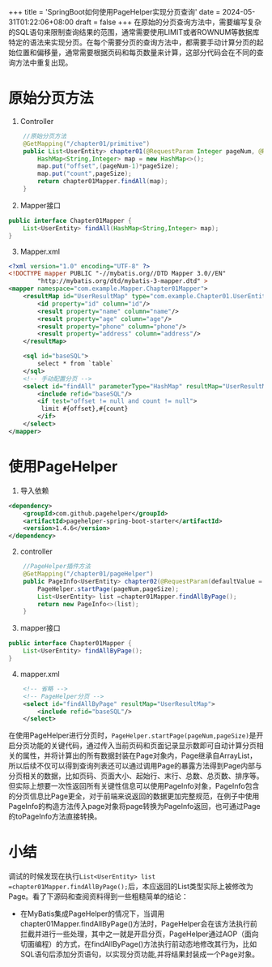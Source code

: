 +++
title = 'SpringBoot如何使用PageHelper实现分页查询'
date = 2024-05-31T01:22:06+08:00
draft = false
+++
在原始的分页查询方法中，需要编写复杂的SQL语句来限制查询结果的范围，通常需要使用LIMIT或者ROWNUM等数据库特定的语法来实现分页。在每个需要分页的查询方法中，都需要手动计算分页的起始位置和偏移量，通常需要根据页码和每页数量来计算，这部分代码会在不同的查询方法中重复出现。
# 原始分页方法
1. Controller
```java
    //原始分页方法
    @GetMapping("/chapter01/primitive")
    public List<UserEntity> chapter01(@RequestParam Integer pageNum, @RequestParam Integer pageSize){
        HashMap<String,Integer> map = new HashMap<>();
        map.put("offset",(pageNum-1)*pageSize);
        map.put("count",pageSize);
        return chapter01Mapper.findAll(map);
    }
```
2. Mapper接口
```java
public interface Chapter01Mapper {
    List<UserEntity> findAll(HashMap<String,Integer> map);
}
```
3. Mapper.xml
```xml
<?xml version="1.0" encoding="UTF-8" ?>
<!DOCTYPE mapper PUBLIC "-//mybatis.org//DTD Mapper 3.0//EN"
        "http://mybatis.org/dtd/mybatis-3-mapper.dtd" >
<mapper namespace="com.example.Mapper.Chapter01Mapper">
    <resultMap id="UserResultMap" type="com.example.Chapter01.UserEntity">
        <id property="id" column="id"/>
        <result property="name" column="name"/>
        <result property="age" column="age"/>
        <result property="phone" column="phone"/>
        <result property="address" column="address"/>
    </resultMap>

    <sql id="baseSQL">
        select * from `table`
    </sql>
    <!-- 手动配置分页 -->
    <select id="findAll" parameterType="HashMap" resultMap="UserResultMap">
        <include refid="baseSQL"/>
        <if test="offset != null and count != null">
         limit #{offset},#{count}
        </if>
    </select>
</mapper>
```
# 使用PageHelper
1. 导入依赖
```xml
<dependency>
    <groupId>com.github.pagehelper</groupId>
    <artifactId>pagehelper-spring-boot-starter</artifactId>
    <version>1.4.6</version>
</dependency>
```
2. controller
```java
    //PageHelper插件方法
    @GetMapping("/chapter01/pageHelper")
    public PageInfo<UserEntity> chapter02(@RequestParam(defaultValue = "1") Integer pageNum, @RequestParam(defaultValue = "10") Integer pageSize){
        PageHelper.startPage(pageNum,pageSize);
        List<UserEntity> list =chapter01Mapper.findAllByPage();
        return new PageInfo<>(list);
    }
```
3. mapper接口
```java
public interface Chapter01Mapper {
    List<UserEntity> findAllByPage();
}
```
4. mapper.xml
```xml
    <!-- 省略 -->
    <!-- PageHelper分页 -->
    <select id="findAllByPage" resultMap="UserResultMap">
        <include refid="baseSQL"/>
    </select>
```
在使用PageHelper进行分页时，`PageHelper.startPage(pageNum,pageSize)`是开启分页功能的关键代码，通过传入当前页码和页面记录显示数即可自动计算分页相关的属性，并将计算出的所有数据封装在Page对象内，Page继承自ArrayList，所以后续不仅可以得到查询列表还可以通过调用Page的暴露方法得到Page内部与分页相关的数据，比如页码、页面大小、起始行、末行、总数、总页数、排序等。但实际上想要一次性返回所有关键性信息可以使用PageInfo对象，PageInfo包含的分页信息比Page更全，对于前端来说返回的数据更加完整规范，在例子中使用PageInfo的构造方法传入page对象将page转换为PageInfo返回，也可通过Page的toPageInfo方法直接转换。
# 小结
调试的时候发现在执行`List<UserEntity> list =chapter01Mapper.findAllByPage();`后，本应返回的List类型实际上被修改为Page。看了下源码和查阅资料得到一些粗糙简单的结论：
- 在MyBatis集成PageHelper的情况下，当调用chapter01Mapper.findAllByPage()方法时，PageHelper会在该方法执行前拦截并进行一些处理，其中之一就是开启分页，PageHelper通过AOP（面向切面编程）的方式，在findAllByPage()方法执行前动态地修改其行为，比如SQL语句后添加分页语句，以实现分页功能,并将结果封装成一个Page对象。
